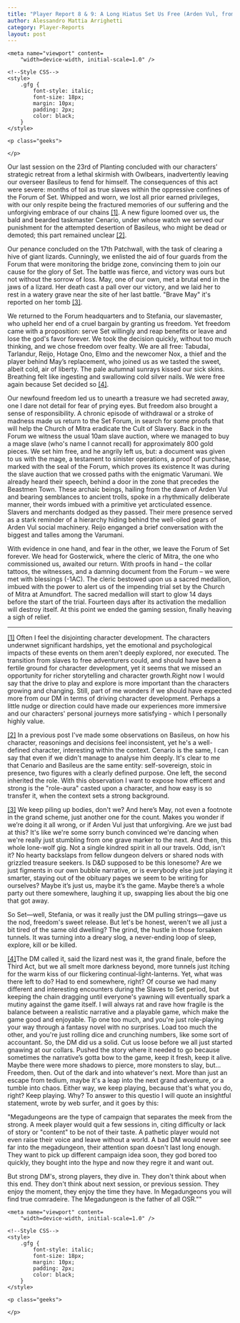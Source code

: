 ```yaml
---
title: "Player Report 8 & 9: A Long Hiatus Set Us Free (Arden Vul, from Lionbeak Campaign)"
author: Alessandro Mattia Arrighetti
category: Player-Reports
layout: post
---
```

<html lang="en">
  
<head>
    <meta charset="UTF-8" />
    <meta http-equiv="X-UA-Compatible" content="IE=edge" />
  
    <meta name="viewport" content=
        "width=device-width, initial-scale=1.0" />
  
    <!--Style CSS-->
    <style>
        .gfg {
            font-style: italic;
            font-size: 18px;
            margin: 10px;
            padding: 2px;
            color: black;
        }
    </style>
</head>
  
<body>
    <p class="gfg">
    </p>
  
    <p class="geeks">
    
    </p>
</body>
  
</html>

Our last session on the 23rd of Planting concluded with our characters’ strategic retreat from a lethal skirmish with Owlbears, inadvertently leaving our overseer Basileus to fend for himself. The consequences of this act were severe: months of toil as true slaves within the oppressive confines of the Forum of Set. Whipped and worn, we lost all prior earned privileges, with our only respite being the fractured memories of our suffering and the unforgiving embrace of our chains <a name="nf1"><sup>[[1]](#fn1)</sup><a>. A new figure loomed over us, the bald and bearded taskmaster Cenario, under whose watch we served our punishment for the attempted desertion of Basileus, who might be dead or demoted; this part remained unclear <a name="nf2"><sup>[[2]](#fn2)</sup><a>.

Our penance concluded on the 17th Patchwall, with the task of clearing a hive of giant lizards. Cunningly, we enlisted the aid of four guards from the Forum that were monitoring the bridge zone, convincing them to join our cause for the glory of Set. The battle was fierce, and victory was ours but not without the sorrow of loss. May, one of our own, met a brutal end in the jaws of a lizard. Her death cast a pall over our victory, and we laid her to rest in a watery grave near the site of her last battle. "Brave May" it's reported on her tomb  <a name="nf3"><sup>[[3]](#fn3)</sup><a>.

We returned to the Forum headquarters and to Stefania, our slavemaster, who upheld her end of a cruel bargain by granting us freedom. Yet freedom came with a proposition: serve Set willingly and reap benefits or leave and lose the god's favor forever. We took the decision quickly, without too much thinking, and we chose freedom over fealty. We are all free: Tabudai, Tarlandur, Reijo, Hotage Ono, Elmo and the newcomer Nox, a thief and the player behind May’s replacement, who joined us as we tasted the sweet, albeit cold, air of liberty. The pale autumnal sunrays kissed our sick skins. Breathing felt like ingesting and swallowing cold silver nails. We were free again because Set decided so <a name="nf4"><sup>[[4]](#fn4)</sup><a>. 

Our newfound freedom led us to unearth a treasure we had secreted away, one I dare not detail for fear of prying eyes. But freedom also brought a sense of responsibility. A chronic episode of withdrawal or a stroke of madness made us return to the Set Forum, in search for some proofs that will help the Church of Mitra eradicate the Cult of Slavery. Back in the Forum we witness the usual 10am slave auction, where we managed to buy a mage slave (who's name I cannot recall) for approximately 800 gold pieces. We set him free, and he angrily left us, but: a document was given to us with the mage, a testament to sinister operations, a proof of purchase,  marked with the seal of the Forum, which proves its existence
It was during the slave auction that we crossed paths with the enigmatic Varumani. We already heard their speech, behind a door in the zone that precedes the Beastmen Town. These archaic beings, hailing from the dawn of Arden Vul and bearing semblances to ancient trolls, spoke in a rhythmically deliberate manner, their words imbued with a primitive yet arcticulated essence. Slavers and merchants dodged as they passed. Their mere presence served as a stark reminder of a hierarchy hiding behind the well-oiled gears of Arden Vul social machinery. Reijo enganged a brief conversation with the biggest and talles among the Varumani.

With evidence in one hand, and fear in the other, we leave the Forum of Set forever. We head for Gosterwick, where the cleric of Mitra, the one who commissioned us, awaited our return. With proofs in hand – the collar tattoos, the witnesses, and a damning document from the Forum – we were met with blessings (-1AC). The cleric bestowed upon us a sacred medallion, imbued with the power to alert us of the impending trial set by the Church of Mitra at Amundfort. The sacred medallion will start to glow 14 days before the start of the trial. Fourteen days after its activation the medallion will destroy itself. 
At this point we ended the gaming session, finally heaving a sigh of relief.

---
<a name="fn1">[[1]](#nf1)</a> Often I feel the disjointing character development. The characters underwnet significant hardships, yet the emotional and psychological impacts of these events on them aren't deeply explored, nor executed. The transition from slaves to free adventurers could, and should have been a fertile ground for character development, yet it seems that we missed an opportunity for richer storytelling and character growth.Right now I would say that the drive to play and explore is more important than the characters growing and changing. Still, part of me wonders if we should have expected more from our DM in terms of driving character development. Perhaps a little nudge or direction could have made our experiences more immersive and our characters' personal journeys more satisfying - which I personally highly value.

<a name="fn2">[[2]](#nf2)</a> In a previous post I've made some observations on Basileus, on how his character, reasonings and decisions feel inconsistent, yet he's a well-defined character, interesting within the context. Cenario is the same, I can say that even if we didn't manage to analyse him deeply. It's clear to me that Cenario and Basileus are the same entity: self-sovereign, stoic in presence, two figures with a clearly defined purpose. One left, the second inherited the role. With this observation I want to expose how efficent and strong is the "role-aura" casted upon a character, and how easy is so transfer it, when the context sets a strong background. 


<a name="fn3">[[3]](#nf3)</a> We keep piling up bodies, don't we? And here’s May, not even a footnote in the grand scheme, just another one for the count. Makes you wonder if we’re doing it all wrong, or if Arden Vul just that unforgiving. Are we just bad at this? It's like we're some sorry bunch convinced we're dancing when we're really just stumbling from one grave marker to the next.
And then, this whole lone-wolf gig. Not a single kindred spirit in all our travels. Odd, isn't it? No hearty backslaps from fellow dungeon delvers or shared nods with grizzled treasure seekers. Is D&D supposed to be this lonesome? Are we just figments in our own bubble narrative, or is everybody else just playing it smarter, staying out of the obituary pages we seem to be writing for ourselves?
Maybe it’s just us, maybe it’s the game. Maybe there’s a whole party out there somewhere, laughing it up, swapping lies about the big one that got away.

So Set—well, Stefania, or was it really just the DM pulling strings—gave us the nod, freedom's sweet release. But let's be honest, weren't we all just a bit tired of the same old dwelling? The grind, the hustle in those forsaken tunnels. It was turning into a dreary slog, a never-ending loop of sleep, explore, kill or be killed.

<a name="fn4">[[4]](#nf4)</a>The DM called it, said the lizard nest was it, the grand finale, before the Third Act, but we all smelt more darkness beyond, more tunnels just itching for the warm kiss of our flickering continual-light-lanterns. Yet, what was there left to do? Had to end somewhere, right? Of course we had many different and interesting encounters during the Slaves to Set period, but keeping the chain dragging until everyone's yawning will eventually spark a mutiny against the game itself. 
I will always rat and rave how fragile is the balance between a realistic narrative and a playable game, which make the game good and enjoyable. Tip one too much, and you're just role-playing your way through a fantasy novel with no surprises. Load too much the other, and you're just rolling dice and crunching numbers, like some sort of accountant.
So, the DM did us a solid. Cut us loose before we all just started gnawing at our collars. Pushed the story where it needed to go because sometimes the narrative’s gotta bow to the game, keep it fresh, keep it alive. Maybe there were more shadows to pierce, more monsters to slay, but...
Freedom, then. Out of the dark and into whatever's next. More than just an escape from tedium, maybe it's a leap into the next grand adventure, or a tumble into chaos. Either way, we keep playing, because that's what you do, right? Keep playing. Why? To answer to this questio I will quote an insightful statement, wrote by web surfer, and it goes by this: 

"Megadungeons are the type of campaign that separates the meek from the strong. A meek player would quit a few sessions in, citing difficulty or lack of story or "content" to be not of their taste. A pathetic player would not even raise their voice and leave without a world. A bad DM would never see far into the megadungeon, their attention span doesn't last long enough. They want to pick up different campaign idea soon, they god bored too quickly, they bought into the hype and now they regre it and want out.

But strong DM's, strong players, they dive in. They don't think about when this end. They don't think about next session, or previous session. They enjoy the moment, they enjoy the time they have. In Megadungeons you will find true comradeire. The Megadungeon is the father of all OSR.""








<html lang="en">
  
<head>
    <meta charset="UTF-8" />
    <meta http-equiv="X-UA-Compatible" content="IE=edge" />
  
    <meta name="viewport" content=
        "width=device-width, initial-scale=1.0" />
  
    <!--Style CSS-->
    <style>
        .gfg {
            font-style: italic;
            font-size: 18px;
            margin: 10px;
            padding: 2px;
            color: black;
        }
    </style>
</head>
  
<body>
    <p class="gfg">
     </p>
  
    <p class="geeks">
    
    </p>
</body>
  
</html>
